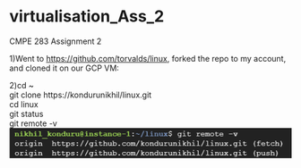 # virtualisation_Ass_2
CMPE 283 Assignment 2


1)Went to https://github.com/torvalds/linux, forked the repo to my account, and cloned it on our GCP VM:
 
2)cd ~ <br />
  git clone https://kondurunikhil/linux.git<br />
  cd linux<br />
  git status<br />
 git remote -v <br />
![git remote -v](https://github.com/kondurunikhil/virtualisation_Ass_2/blob/main/images/git_remote_v.png)
